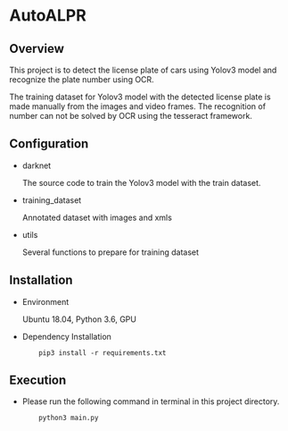# AutoALPR

## Overview

This project is to detect the license plate of cars using Yolov3 model and recognize the plate number using OCR. 

The training dataset for Yolov3 model with the detected license plate is made manually from the images and video frames.
The recognition of number can not be solved by OCR using the tesseract framework. 

## Configuration

- darknet
    
    The source code to train the Yolov3 model with the train dataset.
        
- training_dataset
    
    Annotated dataset with images and xmls
    
- utils
    
    Several functions to prepare for training dataset

## Installation

- Environment

    Ubuntu 18.04, Python 3.6, GPU
    
- Dependency Installation

    ```
        pip3 install -r requirements.txt
    ```

## Execution

- Please run the following command in terminal in this project directory.

    ```
        python3 main.py
    ```
